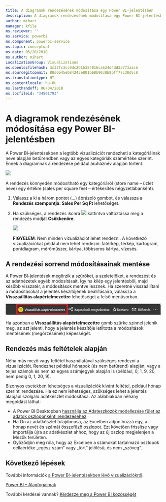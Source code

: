 ```yaml
---
title: A diagramok rendezésének módosítása egy Power BI-jelentésben
description: A diagramok rendezésének módosítása egy Power BI-jelentésben
author: mihart
manager: kfile
ms.reviewer: ''
ms.service: powerbi
ms.component: powerbi-service
ms.topic: conceptual
ms.date: 05/20/2018
ms.author: mihart
LocalizationGroup: Visualizations
ms.openlocfilehash: 3c32fc3cc9dc2b16384016ca624d4dd3a773aacb
ms.sourcegitcommit: 80d6b45eb84243e801b60b9038b9bff77c30d5c8
ms.translationtype: HT
ms.contentlocale: hu-HU
ms.lasthandoff: 06/04/2018
ms.locfileid: "34561793"
---
```

# <a name="change-how-a-chart-is-sorted-in-a-power-bi-report"></a>A diagramok rendezésének módosítása egy Power BI-jelentésben
A Power BI-jelentésekben a legtöbb vizualizációt rendezheti a kategóriáinak neve alapján betűrendben vagy az egyes kategóriák számértéke szerint. Ennek a diagramnak a rendezése például áruháznév alapján történt.

![](media/power-bi-report-change-sort/pbi_chartsortcategory.png)

A rendezés könnyedén módosítható egy kategóriáról (store name – üzlet neve) egy értékre (sales per square feet – értékesítés négyzetlábanként).

1. Válassz a ki a három pontot (...) ábrázoló gombot, és válassza a **Rendezés szempontja: Sales Per Sq Ft** lehetőséget.
2. Ha szükséges, a rendezés ikonra ![](media/power-bi-report-change-sort/sorticon.png) kattintva változtassa meg a rendezés módját **Csökkenőre**.

   ![](media/power-bi-report-change-sort/sortby.gif)

   **FIGYELEM**: Nem minden vizualizációt lehet rendezni.  A következő vizualizációkat például nem lehet rendezni: fatérkép, térkép, kartogram, pontdiagram, mérőműszer, kártya, többsoros kártya, vízesés.

## <a name="saving-changes-you-make-to-sort-order"></a>A rendezési sorrend módosításainak mentése
A Power BI-jelentések megőrzik a szűrőket, a szeletelőket, a rendezést és az adatnézetek egyéb módosításait. Így ha kilép egy jelentésből, majd később visszatér, a módosítások mentve lesznek.  Ha szeretné visszaállítani a módosításokat a jelentés készítőjének beállításaira, válassza a **Visszaállítás alapértelmezettre** lehetőséget a felső menüsorban. 

![megőrzött rendezés](media/power-bi-report-change-sort/power-bi-reset-to-default.png)

Ha azonban a **Visszaállítás alapértelmezettre** gomb szürke színnel jelenik meg, az azt jelenti, hogy a jelentés készítője letiltotta a módosítások mentésének (megőrzésének) képességét.

<a name="other"></a>
## <a name="sorting-using-other-criteria"></a>Rendezés más feltételek alapján
Néha más mező vagy feltétel használatával szükséges rendezni a vizualizációt.  Rendezhet például hónapok (és nem betűrend) alapján, vagy a teljes számok és nem az egyes számjegyek alapján is (például, 0, 1, 9, 20, nem pedig 0, 1, 20, 9).  

Bizonyos esetekben lehetséges a vizualizációk kívánt feltétel, például hónap szerinti rendezése.  Ha ez nem lehetséges, szükséges lehet a jelentés alapjául szolgáló adatkészlet módosítása. Az alábbiakban néhány megoldást láthat:

* A Power BI Desktopban [használja az Adateszközök modellezése fület az adatok oszloponkénti rendezéséhez](desktop-sort-by-column.md).
* Ha Ön az adatkészlet tulajdonosa, az Excelben adjon hozzá egy, a hónap nevét és számát összefűző oszlopot. Ezt követően frissítse vagy importálja újra az adatkészlet ahhoz, hogy az új oszlop megjelenjen a Mezők területen.
* Győződjön meg róla, hogy az Excelben a számokat tartalmazó oszlopok cellaértéke „egész szám” vagy „tört” jelölésű, és nem „szöveg”.

## <a name="next-steps"></a>Következő lépések
További információk [a Power BI-jelentésekben lévő vizualizációkról](power-bi-report-visualizations.md).

[Power BI – Alapfogalmak](service-basic-concepts.md)

További kérdései vannak? [Kérdezze meg a Power BI közösségét](http://community.powerbi.com/)
